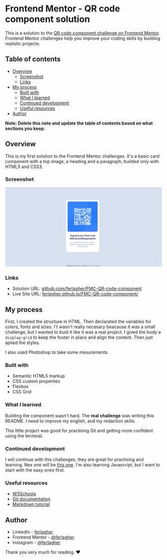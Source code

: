 # Frontend Mentor - QR code component solution

This is a solution to the [QR code component challenge on Frontend Mentor](https://www.frontendmentor.io/challenges/qr-code-component-iux_sIO_H). Frontend Mentor challenges help you improve your coding skills by building realistic projects. 

## Table of contents

- [Overview](#overview)
  - [Screenshot](#screenshot)
  - [Links](#links)
- [My process](#my-process)
  - [Built with](#built-with)
  - [What I learned](#what-i-learned)
  - [Continued development](#continued-development)
  - [Useful resources](#useful-resources)
- [Author](#author)

**Note: Delete this note and update the table of contents based on what sections you keep.**

## Overview

This is my first solution to the Frontend Mentor challenges. It's a basic card component with a top image, a heading and a paragraph, builded only with HTML5 and CSS3.

### Screenshot

![screenshot](./design/screenshot.png)

### Links

- Solution URL: [github.com/ferlagher/FMC-QR-code-component](https://github.com/ferlagher/FMC-QR-code-component)
- Live Site URL: [ferlagher.github.io/FMC-QR-code-component/](https://ferlagher.github.io/FMC-QR-code-component)

## My process

First, I created the structure in HTML. Then declarated the variables for colors, fonts and sizes. I't wasn't really necesary beacause it was a small challenge, but I wanted to buid it like it was a real project. I gived the body a `display:grid` to keep the footer in place and align the content. Then just aplied the styles.

I also used Photoshop to take some mesurements.

### Built with

- Semantic HTML5 markup
- CSS custom properties
- Flexbox
- CSS Grid

### What I learned

Building the component wasn't hard. The **real challenge** was writing this README. I need to improve my english, and my redaction skills.

This little project was good for practising Git and getting more confident using the terminal.

### Continued development

I will continue with this challenges, they are great for practising and learning. Nex one will be [this one](https://www.frontendmentor.io/challenges/product-preview-card-component-GO7UmttRfa). I'm also learning Javascript, but I want to start with the easy ones first.

### Useful resources

- [W3Schools](https://www.w3schools.com)
- [Git documentation](https://git-scm.com/docs)
- [Markdown tutorial](https://www.markdowntutorial.com)

## Author

- LinkedIn - [ferlagher](https://www.linkedin.com/in/ferlagher/)
- Frontend Mentor - [@ferlagher](https://www.frontendmentor.io/profile/ferlagher)
- Instagram - [@ferlagher](https://www.instagram.com/ferlagher/)

Thank you very much for reading. ♥
